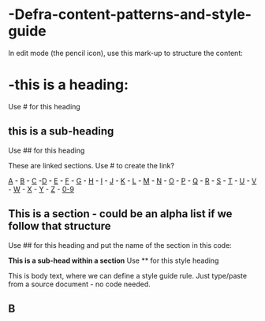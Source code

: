# -Defra-content-patterns-and-style-guide

In edit mode (the pencil icon), use this mark-up to structure the content:

# -this is a heading: 
Use # for this heading

## this is a sub-heading

Use ## for this heading

These are linked sections. Use # to create the link? 

[A](#A) - [B](#B) - [C](#C) -[D](#D) - [E](#E) - [F](#F) - [G](#G) - [H](#H) - [I](#I) - [J](#J) - [K](#K) - [L](#L) - [M](#M) - [N](#N) - [O](#O) - [P](#P) - [Q](#Q) - [R](#R) - [S](#S) - [T](#T) - [U](#U) - [V](#V) - [W](#W) - [X](#X) - [Y](#Y) - [Z](#Z) - [0-9](#0-9)

## This is a section - could be an alpha list if we follow that structure<a name="A section"></a>

Use ## for this heading and put the name of the section in this code: <a name="A section"></a>

**This is a sub-head within a section** 
Use ** for this style heading 

This is body text, where we can define a style guide rule.
Just type/paste from a source document - no code needed.

## B<a name="B"></a>
